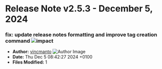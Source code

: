 # Release Note v2.5.3 - December 5, 2024


### fix: update release notes formatting and improve tag creation command ![impact](https://img.shields.io/badge/impact-low-green?style=flat-square)
- **Author:** [vincmanto](https://github.com/vincmanto) ![Author Image](https://avatars.githubusercontent.com/vincmanto?size=40)
- **Date:** Thu Dec 5 08:42:27 2024 +0100
- **Files Modified:** 1
    

